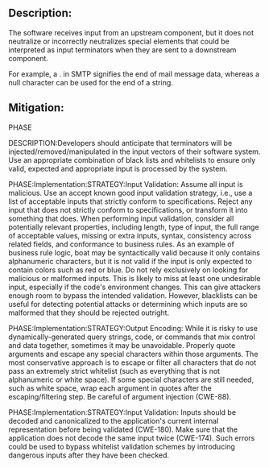 ## Description:

The software receives input from an upstream component, but it does not neutralize or incorrectly neutralizes special elements that could be interpreted as input terminators when they are sent to a downstream component.

For example, a . in SMTP signifies the end of mail message data, whereas a null character can be used for the end of a string.

## Mitigation:


PHASE

DESCRIPTION:Developers should anticipate that terminators will be injected/removed/manipulated in the input vectors of their software system. Use an appropriate combination of black lists and whitelists to ensure only valid, expected and appropriate input is processed by the system.

PHASE:Implementation:STRATEGY:Input Validation:
Assume all input is malicious. Use an accept known good input validation strategy, i.e., use a list of acceptable inputs that strictly conform to specifications. Reject any input that does not strictly conform to specifications, or transform it into something that does. When performing input validation, consider all potentially relevant properties, including length, type of input, the full range of acceptable values, missing or extra inputs, syntax, consistency across related fields, and conformance to business rules. As an example of business rule logic, boat may be syntactically valid because it only contains alphanumeric characters, but it is not valid if the input is only expected to contain colors such as red or blue. Do not rely exclusively on looking for malicious or malformed inputs. This is likely to miss at least one undesirable input, especially if the code's environment changes. This can give attackers enough room to bypass the intended validation. However, blacklists can be useful for detecting potential attacks or determining which inputs are so malformed that they should be rejected outright.

PHASE:Implementation:STRATEGY:Output Encoding:
While it is risky to use dynamically-generated query strings, code, or commands that mix control and data together, sometimes it may be unavoidable. Properly quote arguments and escape any special characters within those arguments. The most conservative approach is to escape or filter all characters that do not pass an extremely strict whitelist (such as everything that is not alphanumeric or white space). If some special characters are still needed, such as white space, wrap each argument in quotes after the escaping/filtering step. Be careful of argument injection (CWE-88).

PHASE:Implementation:STRATEGY:Input Validation:
Inputs should be decoded and canonicalized to the application's current internal representation before being validated (CWE-180). Make sure that the application does not decode the same input twice (CWE-174). Such errors could be used to bypass whitelist validation schemes by introducing dangerous inputs after they have been checked.

